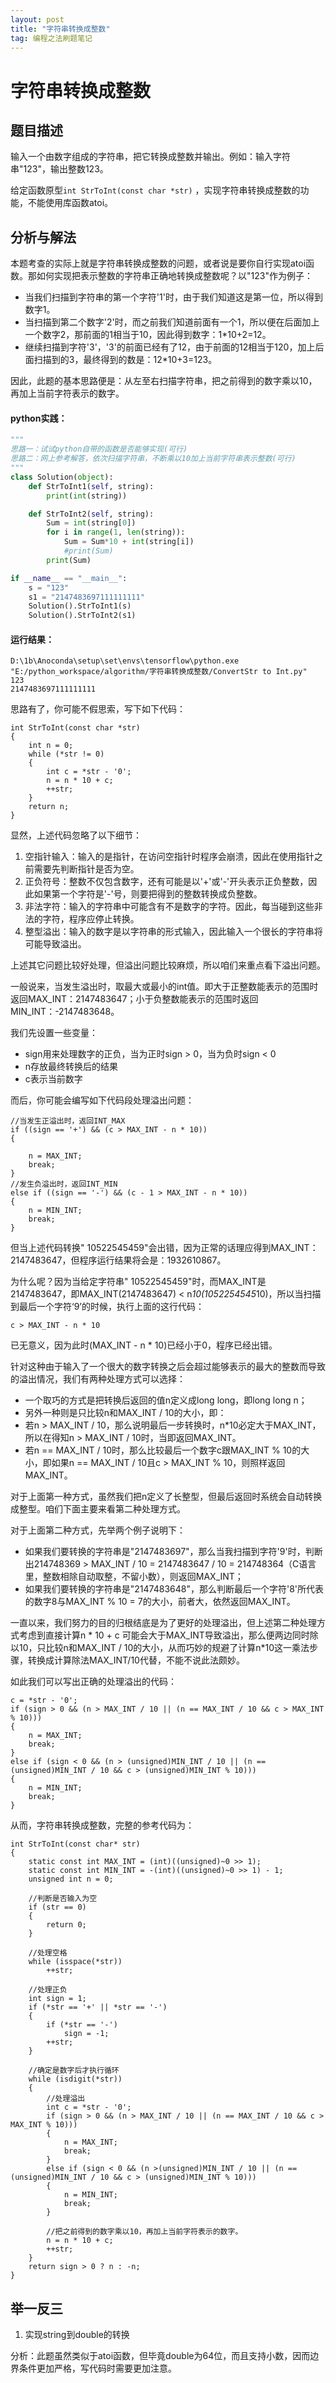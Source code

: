 ```yaml
---
layout: post
title: "字符串转换成整数"
tag: 编程之法刷题笔记
---
```



# 字符串转换成整数

## 题目描述

输入一个由数字组成的字符串，把它转换成整数并输出。例如：输入字符串"123"，输出整数123。

给定函数原型`int StrToInt(const char *str)` ，实现字符串转换成整数的功能，不能使用库函数atoi。

## 分析与解法

本题考查的实际上就是字符串转换成整数的问题，或者说是要你自行实现atoi函数。那如何实现把表示整数的字符串正确地转换成整数呢？以"123"作为例子：

- 当我们扫描到字符串的第一个字符'1'时，由于我们知道这是第一位，所以得到数字1。
- 当扫描到第二个数字'2'时，而之前我们知道前面有一个1，所以便在后面加上一个数字2，那前面的1相当于10，因此得到数字：1*10+2=12。
- 继续扫描到字符'3'，'3'的前面已经有了12，由于前面的12相当于120，加上后面扫描到的3，最终得到的数是：12*10+3=123。

因此，此题的基本思路便是：从左至右扫描字符串，把之前得到的数字乘以10，再加上当前字符表示的数字。

#### python实践：

~~~python
"""
思路一：试试python自带的函数是否能够实现(可行)
思路二：网上参考解答，依次扫描字符串，不断乘以10加上当前字符串表示整数(可行)
"""
class Solution(object):
    def StrToInt1(self, string):
        print(int(string))

    def StrToInt2(self, string):
        Sum = int(string[0])
        for i in range(1, len(string)):
            Sum = Sum*10 + int(string[i])
            #print(Sum)
        print(Sum)

if __name__ == "__main__":
    s = "123"
    s1 = "2147483697111111111"
    Solution().StrToInt1(s)
    Solution().StrToInt2(s1)
~~~

#### 运行结果：

~~~
D:\1b\Anoconda\setup\set\envs\tensorflow\python.exe "E:/python_workspace/algorithm/字符串转换成整数/ConvertStr to Int.py"
123
2147483697111111111
~~~

思路有了，你可能不假思索，写下如下代码：

```
int StrToInt(const char *str)
{
	int n = 0;
	while (*str != 0)
	{
		int c = *str - '0';
		n = n * 10 + c;
		++str;
	}
	return n;
}
```

显然，上述代码忽略了以下细节：

1. 空指针输入：输入的是指针，在访问空指针时程序会崩溃，因此在使用指针之前需要先判断指针是否为空。
2. 正负符号：整数不仅包含数字，还有可能是以'+'或'-'开头表示正负整数，因此如果第一个字符是'-'号，则要把得到的整数转换成负整数。
3. 非法字符：输入的字符串中可能含有不是数字的字符。因此，每当碰到这些非法的字符，程序应停止转换。
4. 整型溢出：输入的数字是以字符串的形式输入，因此输入一个很长的字符串将可能导致溢出。

上述其它问题比较好处理，但溢出问题比较麻烦，所以咱们来重点看下溢出问题。

一般说来，当发生溢出时，取最大或最小的int值。即大于正整数能表示的范围时返回MAX_INT：2147483647；小于负整数能表示的范围时返回MIN_INT：-2147483648。

我们先设置一些变量：

- sign用来处理数字的正负，当为正时sign > 0，当为负时sign < 0
- n存放最终转换后的结果
- c表示当前数字

而后，你可能会编写如下代码段处理溢出问题：

```
//当发生正溢出时，返回INT_MAX
if ((sign == '+') && (c > MAX_INT - n * 10))
{
	
	n = MAX_INT;
	break;
}
//发生负溢出时，返回INT_MIN
else if ((sign == '-') && (c - 1 > MAX_INT - n * 10))
{
	n = MIN_INT;
	break;
}
```

但当上述代码转换" 10522545459"会出错，因为正常的话理应得到MAX_INT：2147483647，但程序运行结果将会是：1932610867。

为什么呢？因为当给定字符串" 10522545459"时，而MAX_INT是2147483647，即MAX_INT(2147483647) < n*10(1052254545*10)，所以当扫描到最后一个字符‘9’的时候，执行上面的这行代码：

```
c > MAX_INT - n * 10
```

已无意义，因为此时(MAX_INT - n * 10)已经小于0，程序已经出错。

针对这种由于输入了一个很大的数字转换之后会超过能够表示的最大的整数而导致的溢出情况，我们有两种处理方式可以选择：

- 一个取巧的方式是把转换后返回的值n定义成long long，即long long n；
- 另外一种则是只比较n和MAX_INT / 10的大小，即：
- 若n > MAX_INT / 10，那么说明最后一步转换时，n*10必定大于MAX_INT，所以在得知n > MAX_INT / 10时，当即返回MAX_INT。
- 若n == MAX_INT / 10时，那么比较最后一个数字c跟MAX_INT % 10的大小，即如果n == MAX_INT / 10且c > MAX_INT % 10，则照样返回MAX_INT。

对于上面第一种方式，虽然我们把n定义了长整型，但最后返回时系统会自动转换成整型。咱们下面主要来看第二种处理方式。

对于上面第二种方式，先举两个例子说明下：

- 如果我们要转换的字符串是"2147483697"，那么当我扫描到字符'9'时，判断出214748369 > MAX_INT / 10 = 2147483647 / 10 = 214748364（C语言里，整数相除自动取整，不留小数），则返回MAX_INT；
- 如果我们要转换的字符串是"2147483648"，那么判断最后一个字符'8'所代表的数字8与MAX_INT % 10 = 7的大小，前者大，依然返回MAX_INT。

一直以来，我们努力的目的归根结底是为了更好的处理溢出，但上述第二种处理方式考虑到直接计算n * 10 + c 可能会大于MAX_INT导致溢出，那么便两边同时除以10，只比较n和MAX_INT / 10的大小，从而巧妙的规避了计算n*10这一乘法步骤，转换成计算除法MAX_INT/10代替，不能不说此法颇妙。

如此我们可以写出正确的处理溢出的代码：

```
c = *str - '0';
if (sign > 0 && (n > MAX_INT / 10 || (n == MAX_INT / 10 && c > MAX_INT % 10)))
{
    n = MAX_INT;
    break;
}
else if (sign < 0 && (n > (unsigned)MIN_INT / 10 || (n == (unsigned)MIN_INT / 10 && c > (unsigned)MIN_INT % 10)))
{
    n = MIN_INT;
    break;
}
```

从而，字符串转换成整数，完整的参考代码为：

```
int StrToInt(const char* str)
{
	static const int MAX_INT = (int)((unsigned)~0 >> 1);
	static const int MIN_INT = -(int)((unsigned)~0 >> 1) - 1;
	unsigned int n = 0;

	//判断是否输入为空
	if (str == 0)
	{
		return 0;
	}

	//处理空格
	while (isspace(*str))
		++str;

	//处理正负
	int sign = 1;
	if (*str == '+' || *str == '-')
	{
		if (*str == '-')
			sign = -1;
		++str;
	}

	//确定是数字后才执行循环
	while (isdigit(*str))
	{
		//处理溢出
		int c = *str - '0';
		if (sign > 0 && (n > MAX_INT / 10 || (n == MAX_INT / 10 && c > MAX_INT % 10)))
		{
			n = MAX_INT;
			break;
		}
		else if (sign < 0 && (n >(unsigned)MIN_INT / 10 || (n == (unsigned)MIN_INT / 10 && c > (unsigned)MIN_INT % 10)))
		{
			n = MIN_INT;
			break;
		}

		//把之前得到的数字乘以10，再加上当前字符表示的数字。
		n = n * 10 + c;
		++str;
	}
	return sign > 0 ? n : -n;
}
```

## 举一反三

1. 实现string到double的转换

分析：此题虽然类似于atoi函数，但毕竟double为64位，而且支持小数，因而边界条件更加严格，写代码时需要更加注意。